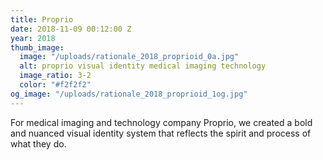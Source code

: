 ```yaml
---
title: Proprio
date: 2018-11-09 00:12:00 Z
year: 2018
thumb_image:
  image: "/uploads/rationale_2018_proprioid_0a.jpg"
  alt: proprio visual identity medical imaging technology
  image_ratio: 3-2
  color: "#f2f2f2"
og_image: "/uploads/rationale_2018_proprioid_1og.jpg"
---
```


For medical imaging and technology company Proprio, we created a bold and nuanced visual identity system that reflects the spirit and process of what they do. 